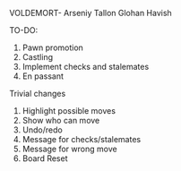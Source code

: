 VOLDEMORT-
Arseniy
Tallon
Glohan
Havish

TO-DO:
1. Pawn promotion
2. Castling
3. Implement checks and stalemates
4. En passant


Trivial changes
1. Highlight possible moves
2. Show who can move
3. Undo/redo
4. Message for checks/stalemates
5. Message for wrong move
6. Board Reset
